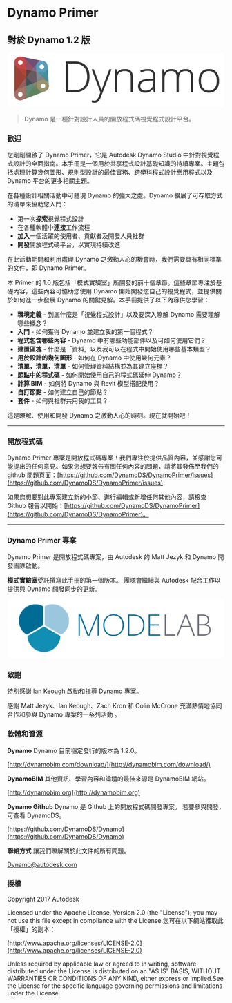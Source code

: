 

# Dynamo Primer

## 對於 Dynamo 1.2 版

![Dynamo 標誌](images/dynamo_logo_dark-trim.png)

> Dynamo 是一種針對設計人員的開放程式碼視覺程式設計平台。

### 歡迎

您剛剛開啟了 Dynamo Primer，它是 Autodesk Dynamo Studio 中針對視覺程式設計的全面指南。本手冊是一個用於共享程式設計基礎知識的持續專案。主題包括處理計算幾何圖形、規則型設計的最佳實務、跨學科程式設計應用程式以及 Dynamo 平台的更多相關主題。

在各種設計相關活動中可體現 Dynamo 的強大之處。Dynamo 擴展了可存取方式的清單來協助您入門：

* 第一次**探索**視覺程式設計
* 在各種軟體中**連接**工作流程
* **加入**一個活躍的使用者、貢獻者及開發人員社群
* **開發**開放程式碼平台，以實現持續改進

在此活動期間和利用處理 Dynamo 之激動人心的機會時，我們需要具有相同標準的文件，即 Dynamo Primer。

本 Primer 的 1.0 版包括「模式實驗室」所開發的前十個章節。這些章節專注於基礎內容，這些內容可協助您使用 Dynamo 開始開發您自己的視覺程式，並提供關於如何進一步發展 Dynamo 的關鍵見解。本手冊提供了以下內容供您學習：

* **環境定義** - 到底什麼是「視覺程式設計」以及要深入瞭解 Dynamo 需要理解哪些概念？
* **入門** - 如何獲得 Dynamo 並建立我的第一個程式？
* **程式包含哪些內容** - Dynamo 中有哪些功能部件以及可如何使用它們？
* **建置區塊** - 什麼是「資料」以及我可以在程式中開始使用哪些基本類型？
* **用於設計的幾何圖形** - 如何在 Dynamo 中使用幾何元素？
* **清單，清單，清單** - 如何管理資料結構並為其建立座標？
* **節點中的程式碼** - 如何開始使用自己的程式碼延伸 Dynamo？
* **計算 BIM** - 如何將 Dynamo 與 Revit 模型搭配使用？
* **自訂節點** - 如何建立自己的節點？
* **套件** - 如何與社群共用我的工具？

這是瞭解、使用和開發 Dynamo 之激動人心的時刻。現在就開始吧！

---

### 開放程式碼

Dynamo Primer 專案是開放程式碼專案！我們專注於提供品質內容，並感謝您可能提出的任何意見。如果您想要報告有關任何內容的問題，請將其發佈至我們的 github 問題頁面：[https://github.com/DynamoDS/DynamoPrimer/issues](https://github.com/DynamoDS/DynamoPrimer/issues)

如果您想要對此專案建立新的小節、進行編輯或新增任何其他內容，請檢查 Github 報告以開始：[https://github.com/DynamoDS/DynamoPrimer](https://github.com/DynamoDS/DynamoPrimer)。

---

### Dynamo Primer 專案

Dynamo Primer 是開放程式碼專案，由 Autodesk 的 Matt Jezyk 和 Dynamo 開發團隊啟動。

**模式實驗室**受託撰寫此手冊的第一個版本。 團隊會繼續與 Autodesk 配合工作以提供與 Dynamo 開發同步的更新。

[![](images/MODELAB_Logo.png)](http://modelab.is)

### 致謝

特別感謝 Ian Keough 啟動和指導 Dynamo 專案。

感謝 Matt Jezyk、Ian Keough、Zach Kron 和 Colin McCrone 充滿熱情地協同合作和參與 Dynamo 專案的一系列活動 。

### 軟體和資源

**Dynamo** Dynamo 目前穩定發行的版本為 1.2.0。

[http://dynamobim.com/download/](http://dynamobim.com/download/)

**DynamoBIM** 其他資訊、學習內容和論壇的最佳來源是 DynamoBIM 網站。

[http://dynamobim.org](http://dynamobim.org)

**Dynamo Github** Dynamo 是 Github 上的開放程式碼開發專案。 若要參與開發，可查看 DynamoDS。

[https://github.com/DynamoDS/Dynamo](https://github.com/DynamoDS/Dynamo)

**聯絡方式** 讓我們瞭解關於此文件的所有問題。

Dynamo@autodesk.com

### 授權

Copyright 2017 Autodesk

Licensed under the Apache License, Version 2.0 (the "License"); you may not use this file except in compliance with the License.您可在以下網站獲取此「授權」的副本：

[http://www.apache.org/licenses/LICENSE-2.0](http://www.apache.org/licenses/LICENSE-2.0)

Unless required by applicable law or agreed to in writing, software distributed under the License is distributed on an "AS IS" BASIS, WITHOUT WARRANTIES OR CONDITIONS OF ANY KIND, either express or implied.See the License for the specific language governing permissions and limitations under the License.

